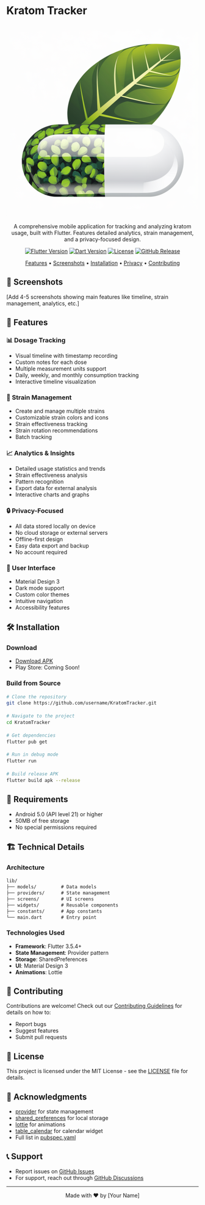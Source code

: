 # Kratom Tracker

<div align="center">

![App Icon](assets/icon/app_icon.png)

A comprehensive mobile application for tracking and analyzing kratom usage, built with Flutter. Features detailed analytics, strain management, and a privacy-focused design.

[![Flutter Version](https://img.shields.io/badge/flutter-^3.5.4-blue.svg)](https://flutter.dev)
[![Dart Version](https://img.shields.io/badge/dart-^3.0.0-blue.svg)](https://dart.dev)
[![License](https://img.shields.io/badge/license-MIT-green.svg)](LICENSE)
[![GitHub Release](https://img.shields.io/github/release/username/KratomTracker.svg)](https://github.com/BareTread/KratomTracker/releases)

[Features](#features) • [Screenshots](#screenshots) • [Installation](#installation) • [Privacy](#privacy) • [Contributing](#contributing)
</div>

## 📱 Screenshots
[Add 4-5 screenshots showing main features like timeline, strain management, analytics, etc.]

## 🌟 Features

### 📊 Dosage Tracking
- Visual timeline with timestamp recording
- Custom notes for each dose
- Multiple measurement units support
- Daily, weekly, and monthly consumption tracking
- Interactive timeline visualization

### 🌿 Strain Management
- Create and manage multiple strains
- Customizable strain colors and icons
- Strain effectiveness tracking
- Strain rotation recommendations
- Batch tracking

### 📈 Analytics & Insights
- Detailed usage statistics and trends
- Strain effectiveness analysis
- Pattern recognition
- Export data for external analysis
- Interactive charts and graphs

### 🔒 Privacy-Focused
- All data stored locally on device
- No cloud storage or external servers
- Offline-first design
- Easy data export and backup
- No account required

### 🎨 User Interface
- Material Design 3
- Dark mode support
- Custom color themes
- Intuitive navigation
- Accessibility features

## 🛠️ Installation

### Download
- [Download APK](https://github.com/alinciocan/HerbalTracker/releases/download/v1.0.0/app-release.apk)
- Play Store: Coming Soon!

### Build from Source
```bash
# Clone the repository
git clone https://github.com/username/KratomTracker.git

# Navigate to the project
cd KratomTracker

# Get dependencies
flutter pub get

# Run in debug mode
flutter run

# Build release APK
flutter build apk --release
```

## 📱 Requirements
- Android 5.0 (API level 21) or higher
- 50MB of free storage
- No special permissions required

## 🏗️ Technical Details

### Architecture
```
lib/
├── models/         # Data models
├── providers/      # State management
├── screens/        # UI screens
├── widgets/        # Reusable components
├── constants/      # App constants
└── main.dart       # Entry point
```

### Technologies Used
- **Framework**: Flutter 3.5.4+
- **State Management**: Provider pattern
- **Storage**: SharedPreferences
- **UI**: Material Design 3
- **Animations**: Lottie

## 🤝 Contributing

Contributions are welcome! Check out our [Contributing Guidelines](CONTRIBUTING.md) for details on how to:
- Report bugs
- Suggest features
- Submit pull requests

## 📄 License

This project is licensed under the MIT License - see the [LICENSE](LICENSE) file for details.

## 💙 Acknowledgments
- [provider](https://pub.dev/packages/provider) for state management
- [shared_preferences](https://pub.dev/packages/shared_preferences) for local storage
- [lottie](https://pub.dev/packages/lottie) for animations
- [table_calendar](https://pub.dev/packages/table_calendar) for calendar widget
- Full list in [pubspec.yaml](pubspec.yaml)

## 📞 Support

- Report issues on [GitHub Issues](link-to-issues)
- For support, reach out through [GitHub Discussions](link-to-discussions)

---

<div align="center">
Made with ❤️ by [Your Name]
</div>
